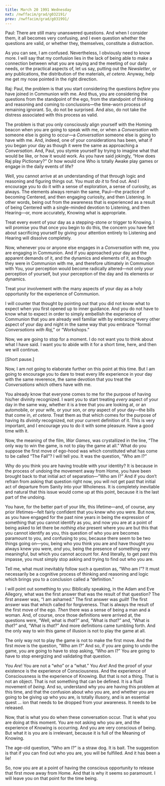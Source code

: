 ```yaml
---
title: March 20 1991 Wednesday 
nxt: /nwffacim/grad/g032191/
prev: /nwffacim/grad/g031991/
---
```


Paul: There are still many unanswered questions. And when I consider
them, it all becomes very confusing, and I even question whether the
questions are valid, or whether they, themselves, constitute a
distraction.

As you can see, I am confused. Nevertheless, I obviously need to know
more. I will say that my confusion lies in the lack of being able to
make a connection between what you are saying and the meeting of our
daily needs, or the practical aspects of, let us say, putting out the
*Newsletter*, or any publications, the distribution of the materials, *et
cetera*. Anyway, help me get my nose pointed in the right direction.

Raj: Paul, the problem is that you start considering the questions
*before* you have joined in Communion with me. And thus, you are
considering the questions from the standpoint of the ego, from the
standpoint of thinking and reasoning and coming to conclusions—the
time-worn process of remaining ignorant. So, do not be surprised. And
also, do not take the distress associated with this process as valid.

The problem is that you only consciously align yourself with the Homing
beacon when you are going to speak with me, or when a *Conversation* with
someone else is going to occur—a *Conversation* someone else is going to
have with me. And, indeed, one of your considerations has been, what if
you began your day as though it were the same as approaching a
*Conversation*. And, Paul, you stymie yourself by trying to imagine what
that would be like, or how it would work. As you have said jokingly,
“How does Raj play Pictionary?” Or how would one Who is totally Awake
play games or engage in the daily events of life?

Well, you cannot arrive at an understanding of that through logic and
reasoning and figuring things out. You must *do it* to find out. And I
encourage you to do it with a sense of exploration, a sense of
curiosity, as always. The elements always remain the same, Paul—the
practice of becoming Centered, and then engaging curiosity, and then
Listening. In other words, being out from the awareness that is
experienced as a result of being Centered with a single-minded devotion
to Listening, and then Hearing—or, more accurately, Knowing what is
appropriate.

Treat every event of your day as a stepping-stone or trigger to Knowing.
I will promise you that once you begin to do this, the concern you have
felt about sacrificing yourself by giving your attention entirely to
Listening and Hearing will dissolve completely.

Now, whenever you or anyone else engages in a *Conversation* with me, you
are engaging in Communion. And if you approached your day and the
apparent demands of it, and the dynamics and elements of it, as though
they were in Communion with me, and therefore ultimately in Communion
with You, your perception would become radically altered—not only your
perception of yourself, but your perception of the day and its elements
or dynamics.

Treat your involvement with the many aspects of your day as a holy
opportunity for the experience of Communion.

I will counter that thought by pointing out that you did not know what
to expect when you first opened up to inner guidance. And you do not
have to know what to expect in order to simply embellish the experience
of Communion that you are already well familiar with by embracing every
other aspect of your day and night in the same way that you embrace
“formal *Conversations with Raj*,” or “Workshops.”

Now, we are going to stop for a moment. I do not want you to think about
what I have said. I want you to abide with it for a short time, here,
and then we will continue.

\[Short pause.\]

Now, I am not going to elaborate further on this point at this time. But
I am going to encourage you to dare to treat every life experience in
your day with the same reverence, the same devotion that you treat the
*Conversations* which others have with me.

You already know that everyone comes to me for the purpose of having
his/her divinity recognized. I want you to start treating *every* aspect
of your day in the same way, whether it is a tree that you are looking
at, or an automobile, or your wife, or your son, or *any* aspect of your
day—the bills that come in, *et cetera*. Treat them as that which comes
for the purpose of having its *divinity* recognized, not your current
definition of it. This is very important, and I encourage you to do it
with some pleasure. Have a good time with it.

Now, the meaning of the film, *War Games*, was crystallized in the line,
“The only way to win the game, is not to play the game at all.” What do
you suppose the first move of ego-hood was which constituted what has
come to be called “The Fall”? I will tell you. It was the question, “Who
am I?”

Why do you think you are having trouble with your identity? It is
because in the process of undoing the movement away from Home, you have
been brought back to that initial act of separation—”Who am I?” And if
you don’t refrain from asking that question right now, you will not get
past that initial act of departure from Sanity into your Wholeness. It
is completely inevitable and natural that this issue would come up at
this point, because it is the last part of the undoing.

You have, for the better part of your life, this lifetime—and, of
course, any prior lifetimes—felt fairly confident that you knew who you
were. But now, as you have engaged for the past nine years in being the
expression of something that you cannot identify as you, and now you are
at a point of being asked to let there be *nothing else* present where you
are but this that you cannot identify as you, this question of who you
are becomes paramount to you, and confusing to you, because there seem
to be two things going on—you, being who you think you are and have
thought you always knew you were, *and* you, being the presence of
something very meaningful, but which you cannot account for. And
literally, to get past this impasse, you must simply stop asking and
trying to find out who you are.

Tell me, what must inevitably follow such a question as, “Who am I”? It
must necessarily be a cognitive process of thinking and reasoning and
logic which brings you to a conclusion called a “definition.”

I will point out something to you: Biblically speaking, in the Adam and
Eve Allegory, what was the first answer that was the result of that
question? The first answer was, “I am ashamed.” The first answer was
*guilt*! The first answer was that which called for forgiveness. That is
always the result of the first move of the ego. *Then* there was a sense
of being a man and a woman. And, of course, once those definitions were
arrived at, the questions were, “Well, what is *that*?” and, “What is
*that*?” and, “What is *that*?” and, “What is *that*?” And more definitions
came tumbling forth. And the only way to win this game of illusion is
not to play the game at all.

The only way not to play the game is not to make the first move. And the
first move is the question, “Who am I?” And so, if you are going to undo
the game, you are going to have to stop asking, “Who am I?” You are
going to have to stop energizing and validating that question.

You *Are*! You are not a “who” or a “what.” You *Are*! And the proof of your
existence is the experience of Consciousness. And the experience of
Consciousness is the experience of Knowing. But that is not a thing.
That is not an object. That is not something that can be defined. It is
a fluid movement of *being*. And so, understand why you are having this
problem at this time, and that the confusion about who you are, and
whether you are going to be giving up who you are, is totally illusory,
and is an essential quest … ion that needs to be dropped from your
awareness. It needs to be released.

Now, that is what you do when these conversation occur. That is what you
are doing at this moment. You are not asking who you are, and the
experience of Knowing is occurring. And you are very conscious of being.
But what it is you are is irrelevant, because it is full of the Meaning
of Knowing.

The age-old question, “Who am I?” is a straw dog. It is bait. The
suggestion is that if you can find out who you are, you will be
fulfilled. And it has been a lie!

So, now you are at a point of having the conscious opportunity to
release that first move away from Home. And that is why it seems so
paramount. I will leave you on that point for the time being.


